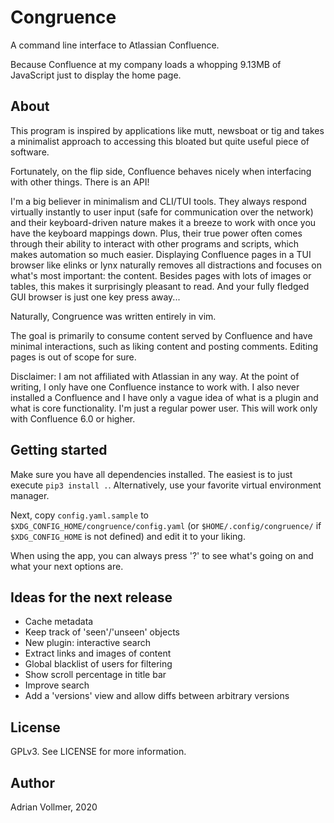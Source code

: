 Congruence
==========

A command line interface to Atlassian Confluence.

Because Confluence at my company loads a whopping 9.13MB of JavaScript just
to display the home page.

About
-----

This program is inspired by applications like mutt, newsboat or tig and
takes a minimalist approach to accessing this bloated but quite useful piece
of software.

Fortunately, on the flip side, Confluence behaves nicely when interfacing
with other things. There is an API!

I'm a big believer in minimalism and CLI/TUI tools. They always respond
virtually instantly to user input (safe for communication over the network)
and their keyboard-driven nature makes it a breeze to work with once you
have the keyboard mappings down. Plus, their true power often comes through
their ability to interact with other programs and scripts, which makes
automation so much easier. Displaying Confluence pages in a TUI browser like
elinks or lynx naturally removes all distractions and focuses on what's
most important: the content. Besides pages with lots of images or tables,
this makes it surprisingly pleasant to read. And your fully fledged GUI
browser is just one key press away...

Naturally, Congruence was written entirely in vim.

The goal is primarily to consume content served by Confluence and have
minimal interactions, such as liking content and posting comments. Editing
pages is out of scope for sure.

Disclaimer: I am not affiliated with Atlassian in any way. At the point of
writing, I only have one Confluence instance to work with. I also never
installed a Confluence and I have only a vague idea of what is a plugin and
what is core functionality. I'm just a regular power user. This will work
only with Confluence 6.0 or higher.

Getting started
---------------

Make sure you have all dependencies installed. The easiest is to just
execute `pip3 install .`. Alternatively, use your favorite virtual
environment manager.

Next, copy `config.yaml.sample` to `$XDG_CONFIG_HOME/congruence/config.yaml` (or
`$HOME/.config/congruence/` if `$XDG_CONFIG_HOME` is not defined) and edit it to
your liking.

When using the app, you can always press '?' to see what's going on and what
your next options are.

Ideas for the next release
--------------------------

* Cache metadata
* Keep track of 'seen'/'unseen' objects
* New plugin: interactive search
* Extract links and images of content
* Global blacklist of users for filtering
* Show scroll  percentage in title bar
* Improve search
* Add a 'versions' view and allow diffs between arbitrary versions

License
-------

GPLv3. See LICENSE for more information.

Author
------

Adrian Vollmer, 2020
